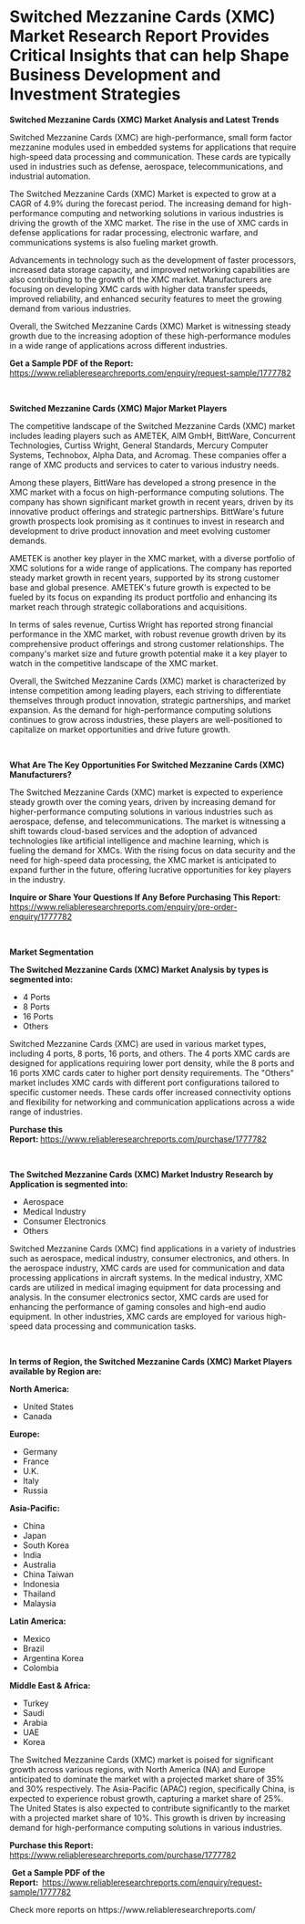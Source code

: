 <p><h1>Switched Mezzanine Cards (XMC) Market Research Report Provides Critical Insights that can help Shape Business Development and Investment Strategies</h1></p><p><strong>Switched Mezzanine Cards (XMC) Market Analysis and Latest Trends</strong></p>
<p><p>Switched Mezzanine Cards (XMC) are high-performance, small form factor mezzanine modules used in embedded systems for applications that require high-speed data processing and communication. These cards are typically used in industries such as defense, aerospace, telecommunications, and industrial automation.</p><p>The Switched Mezzanine Cards (XMC) Market is expected to grow at a CAGR of 4.9% during the forecast period. The increasing demand for high-performance computing and networking solutions in various industries is driving the growth of the XMC market. The rise in the use of XMC cards in defense applications for radar processing, electronic warfare, and communications systems is also fueling market growth.</p><p>Advancements in technology such as the development of faster processors, increased data storage capacity, and improved networking capabilities are also contributing to the growth of the XMC market. Manufacturers are focusing on developing XMC cards with higher data transfer speeds, improved reliability, and enhanced security features to meet the growing demand from various industries.</p><p>Overall, the Switched Mezzanine Cards (XMC) Market is witnessing steady growth due to the increasing adoption of these high-performance modules in a wide range of applications across different industries.</p></p>
<p><strong>Get a Sample PDF of the Report:&nbsp;</strong> <a href="https://www.reliableresearchreports.com/enquiry/request-sample/1777782">https://www.reliableresearchreports.com/enquiry/request-sample/1777782</a></p>
<p>&nbsp;</p>
<p><strong>Switched Mezzanine Cards (XMC) Major Market Players</strong></p>
<p><p>The competitive landscape of the Switched Mezzanine Cards (XMC) market includes leading players such as AMETEK, AIM GmbH, BittWare, Concurrent Technologies, Curtiss Wright, General Standards, Mercury Computer Systems, Technobox, Alpha Data, and Acromag. These companies offer a range of XMC products and services to cater to various industry needs.</p><p>Among these players, BittWare has developed a strong presence in the XMC market with a focus on high-performance computing solutions. The company has shown significant market growth in recent years, driven by its innovative product offerings and strategic partnerships. BittWare's future growth prospects look promising as it continues to invest in research and development to drive product innovation and meet evolving customer demands.</p><p>AMETEK is another key player in the XMC market, with a diverse portfolio of XMC solutions for a wide range of applications. The company has reported steady market growth in recent years, supported by its strong customer base and global presence. AMETEK's future growth is expected to be fueled by its focus on expanding its product portfolio and enhancing its market reach through strategic collaborations and acquisitions.</p><p>In terms of sales revenue, Curtiss Wright has reported strong financial performance in the XMC market, with robust revenue growth driven by its comprehensive product offerings and strong customer relationships. The company's market size and future growth potential make it a key player to watch in the competitive landscape of the XMC market.</p><p>Overall, the Switched Mezzanine Cards (XMC) market is characterized by intense competition among leading players, each striving to differentiate themselves through product innovation, strategic partnerships, and market expansion. As the demand for high-performance computing solutions continues to grow across industries, these players are well-positioned to capitalize on market opportunities and drive future growth.</p></p>
<p>&nbsp;</p>
<p><strong>What Are The Key Opportunities For Switched Mezzanine Cards (XMC) Manufacturers?</strong></p>
<p><p>The Switched Mezzanine Cards (XMC) market is expected to experience steady growth over the coming years, driven by increasing demand for higher-performance computing solutions in various industries such as aerospace, defense, and telecommunications. The market is witnessing a shift towards cloud-based services and the adoption of advanced technologies like artificial intelligence and machine learning, which is fueling the demand for XMCs. With the rising focus on data security and the need for high-speed data processing, the XMC market is anticipated to expand further in the future, offering lucrative opportunities for key players in the industry.</p></p>
<p><strong>Inquire or Share Your Questions If Any Before Purchasing This Report:</strong> <a href="https://www.reliableresearchreports.com/enquiry/pre-order-enquiry/1777782">https://www.reliableresearchreports.com/enquiry/pre-order-enquiry/1777782</a></p>
<p>&nbsp;</p>
<p><strong>Market Segmentation</strong></p>
<p><strong>The Switched Mezzanine Cards (XMC) Market Analysis by types is segmented into:</strong></p>
<p><ul><li>4 Ports</li><li>8 Ports</li><li>16 Ports</li><li>Others</li></ul></p>
<p><p>Switched Mezzanine Cards (XMC) are used in various market types, including 4 ports, 8 ports, 16 ports, and others. The 4 ports XMC cards are designed for applications requiring lower port density, while the 8 ports and 16 ports XMC cards cater to higher port density requirements. The "Others" market includes XMC cards with different port configurations tailored to specific customer needs. These cards offer increased connectivity options and flexibility for networking and communication applications across a wide range of industries.</p></p>
<p><strong>Purchase this Report:&nbsp;</strong><a href="https://www.reliableresearchreports.com/purchase/1777782">https://www.reliableresearchreports.com/purchase/1777782</a></p>
<p>&nbsp;</p>
<p><strong>The Switched Mezzanine Cards (XMC) Market Industry Research by Application is segmented into:</strong></p>
<p><ul><li>Aerospace</li><li>Medical Industry</li><li>Consumer Electronics</li><li>Others</li></ul></p>
<p><p>Switched Mezzanine Cards (XMC) find applications in a variety of industries such as aerospace, medical industry, consumer electronics, and others. In the aerospace industry, XMC cards are used for communication and data processing applications in aircraft systems. In the medical industry, XMC cards are utilized in medical imaging equipment for data processing and analysis. In the consumer electronics sector, XMC cards are used for enhancing the performance of gaming consoles and high-end audio equipment. In other industries, XMC cards are employed for various high-speed data processing and communication tasks.</p></p>
<p>&nbsp;</p>
<p><strong>In terms of Region, the Switched Mezzanine Cards (XMC) Market Players available by Region are:</strong></p>
<p>
    <p> <strong> North America: </strong>
        <ul>
            <li>United States</li>
            <li>Canada</li>
        </ul>
        </p> 
    <p> <strong> Europe: </strong>
        <ul>
            <li>Germany</li>
            <li>France</li>
            <li>U.K.</li>
            <li>Italy</li>
            <li>Russia</li>
        </ul>
        </p> 
    <p> <strong> Asia-Pacific: </strong>
        <ul>
            <li>China</li>
            <li>Japan</li>
            <li>South Korea</li>
            <li>India</li>
            <li>Australia</li>
            <li>China Taiwan</li>
            <li>Indonesia</li>
            <li>Thailand</li>
            <li>Malaysia</li>
        </ul>
        </p> 
    <p> <strong> Latin America: </strong>
        <ul>
            <li>Mexico</li>
            <li>Brazil</li>
            <li>Argentina Korea</li>
            <li>Colombia</li>
        </ul>
        </p> 
    <p> <strong> Middle East & Africa: </strong>
        <ul>
            <li>Turkey</li>
            <li>Saudi</li>
            <li>Arabia</li>
            <li>UAE</li>
            <li>Korea</li>
        </ul>
    </p>
    </p>
<p><p>The Switched Mezzanine Cards (XMC) market is poised for significant growth across various regions, with North America (NA) and Europe anticipated to dominate the market with a projected market share of 35% and 30% respectively. The Asia-Pacific (APAC) region, specifically China, is expected to experience robust growth, capturing a market share of 25%. The United States is also expected to contribute significantly to the market with a projected market share of 10%. This growth is driven by increasing demand for high-performance computing solutions in various industries.</p></p>
<p><strong>Purchase this Report: </strong><a href="https://www.reliableresearchreports.com/purchase/1777782">https://www.reliableresearchreports.com/purchase/1777782</a></p>
<p>&nbsp;<strong>Get a Sample PDF of the Report:&nbsp;&nbsp;</strong><a href="https://www.reliableresearchreports.com/enquiry/request-sample/1777782">https://www.reliableresearchreports.com/enquiry/request-sample/1777782</a></p>
<p><strong></strong></p>
<p>Check more reports on https://www.reliableresearchreports.com/</p>